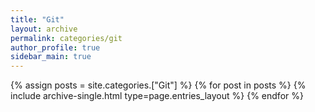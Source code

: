 ```yaml
---
title: "Git"
layout: archive
permalink: categories/git
author_profile: true
sidebar_main: true
---
```


{% assign posts = site.categories.["Git"] %}
{% for post in posts %} {% include archive-single.html type=page.entries_layout %} {% endfor %}
